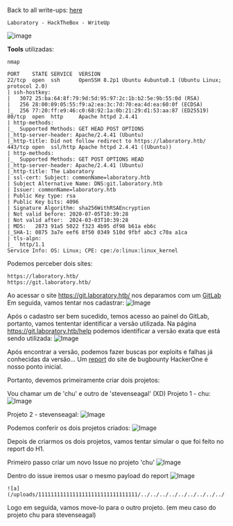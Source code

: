 <html>
 <body>
  <script src="https://www.hackthebox.eu/badge/148108"></script>
 </body>
 </html>


Back to all write-ups: [here](https://repo4chu.github.io/hackthebox/)


~~~~~~~~~~~~~~~~~~~~~~~~~~~~~~~~~
Laboratory - HackTheBox - WriteUp
~~~~~~~~~~~~~~~~~~~~~~~~~~~~~~~~~
![image](https://i.imgur.com/Yy18N58.png)

**Tools** utilizadas:
~~~~~~~~~~~~~~~~~~~~~~~~~~~~~~~~~
nmap
~~~~~~~~~~~~~~~~~~~~~~~~~~~~~~~~~



~~~~~~~~~~~~~~~~~~~~~~~~~~~~~~~~~
PORT    STATE SERVICE  VERSION
22/tcp  open  ssh      OpenSSH 8.2p1 Ubuntu 4ubuntu0.1 (Ubuntu Linux; protocol 2.0)
| ssh-hostkey: 
|   3072 25:ba:64:8f:79:9d:5d:95:97:2c:1b:b2:5e:9b:55:0d (RSA)
|   256 28:00:89:05:55:f9:a2:ea:3c:7d:70:ea:4d:ea:60:0f (ECDSA)
|_  256 77:20:ff:e9:46:c0:68:92:1a:0b:21:29:d1:53:aa:87 (ED25519)
80/tcp  open  http     Apache httpd 2.4.41
| http-methods: 
|_  Supported Methods: GET HEAD POST OPTIONS
|_http-server-header: Apache/2.4.41 (Ubuntu)
|_http-title: Did not follow redirect to https://laboratory.htb/
443/tcp open  ssl/http Apache httpd 2.4.41 ((Ubuntu))
| http-methods: 
|_  Supported Methods: GET POST OPTIONS HEAD
|_http-server-header: Apache/2.4.41 (Ubuntu)
|_http-title: The Laboratory
| ssl-cert: Subject: commonName=laboratory.htb
| Subject Alternative Name: DNS:git.laboratory.htb
| Issuer: commonName=laboratory.htb
| Public Key type: rsa
| Public Key bits: 4096
| Signature Algorithm: sha256WithRSAEncryption
| Not valid before: 2020-07-05T10:39:28
| Not valid after:  2024-03-03T10:39:28
| MD5:   2873 91a5 5022 f323 4b95 df98 b61a eb6c
|_SHA-1: 0875 3a7e eef6 8f50 0349 510d 9fbf abc3 c70a a1ca
| tls-alpn: 
|_  http/1.1
Service Info: OS: Linux; CPE: cpe:/o:linux:linux_kernel
~~~~~~~~~~~~~~~~~~~~~~~~~~~~~~~~~

Podemos perceber dois sites:
~~~~~~~~~~~~~~~~~~~~~~~~~~~~~~~~~
https://laboratory.htb/
https://git.laboratory.htb/
~~~~~~~~~~~~~~~~~~~~~~~~~~~~~~~~~

Ao acessar o site https://git.laboratory.htb/ nos deparamos com um [GitLab](https://about.gitlab.com/)
Em seguida, vamos tentar nos cadastrar:
![Image](https://i.imgur.com/ZBrnqIP.png)

Após o cadastro ser bem sucedido, temos acesso ao painel do GitLab, portanto, vamos tententar identificar a versão utilizada.
Na página https://git.laboratory.htb/help podemos identificar a versão exata que está sendo utilizada:
![Image](https://i.imgur.com/Jf44fiC.png)


Após encontrar a versão, podemos fazer buscas por exploits e falhas já conhecidas da versão...
Um [report](https://hackerone.com/reports/827052) do site de bugbounty HackerOne é nosso ponto inicial.

Portanto, devemos primeiramente criar dois projetos:

Vou chamar um de 'chu' e outro de 'stevenseagal' (XD)
Projeto 1 - chu:
![Image](https://i.imgur.com/xX8oTlp.png)

Projeto 2 - stevenseagal: 
![Image](https://i.imgur.com/EtNLpZ9.png)

Podemos conferir os dois projetos criados:
![Image](https://i.imgur.com/ntSr8u1.png)

Depois de criarmos os dois projetos, vamos tentar simular o que foi feito no report do H1.

Primeiro passo criar um novo Issue no projeto 'chu'
![Image](https://i.imgur.com/xMcW43V.png)

Dentro do issue iremos usar o mesmo payload do report
![Image](https://i.imgur.com/xMcW43V.png)
~~~~~~~~~~~~~~~~~~~~~~~~~~~~~~~~~
![a](/uploads/11111111111111111111111111111111/../../../../../../../../../../../../../../etc/passwd)
~~~~~~~~~~~~~~~~~~~~~~~~~~~~~~~~~

Logo em seguida, vamos move-lo para o outro projeto. (em meu caso do projeto chu para stevenseagal)





